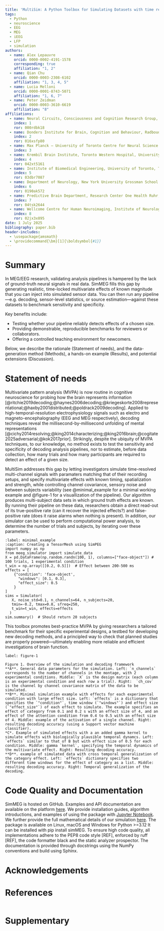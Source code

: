 ```yaml
---
title: 'MultiSim: A Python Toolbox for Simulating Datasets with time resolved multivariate effects'
tags:
  - Python
  - neuroscience
  - EEG
  - MEG
  - iEEG
  - LFP
  - simulation
authors:
  - name: Alex Lepauvre
    orcid: 0000-0002-4191-1578
    corresponding: true
    affiliation: "1, 2"
  - name: Qian Chu
    orcid: 0000-0003-2308-6102
    affiliation: "1, 3, 4, 5"
  - name: Lucia Melloni
    orcid: 0000-0001-8743-5071
    affiliation: "1, 6, 7"
  - name: Peter Zeidman
    orcid: 0000-0003-3610-6619
    affiliation: "8"
affiliations:
  - name: Neural Circuits, Consciousness and Cognition Research Group, Max Planck Institute for Empirical Aesthetics, Frankfurt am Main, Germany
    index: 1
    ror: 000rdbk18
  - name: Donders Institute for Brain, Cognition and Behaviour, Radboud University Nijmegen, Nijmegen, The Netherlands
    index: 2
    ror: 016xsfp80
  - name: Max Planck – University of Toronto Centre for Neural Science and Technology
    index: 3
  - name: Krembil Brain Institute, Toronto Western Hospital, University Health Network, Toronto, ON, Canada
    index: 4
    ror: 042xt5161
  - name: Institute of Biomedical Engineering, University of Toronto, Toronto, ON, Canada
    index: 5
    ror: 03dbr7087
  - name: Department of Neurology, New York University Grossman School of Medicine, New York, NY, USA
    index: 6
    ror: 0190ak572
  - name: Predictive Brain Department, Research Center One Health Ruhr, University Alliance Ruhr, Faculty of Psychology, Ruhr University Bochum, Bochum, Germany
    index: 7
    ror: 04tsk2644
  - name: Wellcome Centre for Human Neuroimaging, Institute of Neurology, University College London, London, UK
    index: 8
    ror: 02jx3x895
date: 1 July 2025
bibliography: paper.bib
header-includes:
  - \usepackage{amsmath}
  - \providecommand{\bm}[1]{\boldsymbol{#1}}
---
```


# Summary

In MEG/EEG research, validating analysis pipelines is hampered by the lack of ground-truth neural signals in real data. SimMEG fills this gap by generating realistic, time-locked multivariate effects of known magnitude that you can inject into simulated sensor data. You can then run any pipeline—e.g. decoding, sensor-level statistics, or source estimation—against these datasets to benchmark sensitivity and specificity.

Key benefits include:

- Testing whether your pipeline reliably detects effects of a chosen size.  
- Providing demonstrable, reproducible benchmarks for reviewers or collaborators.  
- Offering a controlled teaching environment for newcomers.  

Below, we describe the rationale (Statement of needs), and the data-generation method (Methods), a hands-on example (Results), and potential extensions (Discussion).  

# Statement of needs

Multivariate pattern analysis (MVPA) is now routine in cognitive neuroscience for probing how the brain represents information [@ritchie2019decoding;@haynes2006decoding;@kriegeskorte2008representational;@haxby2001distributed;@poldrack2009decoding]. Applied to high-temporal-resolution electrophysiology signals such as electro and magneto-encephalography (EEG and MEG respectively), decoding techniques reveal the millisecond-by-millisecond unfolding of mental representations [@cichy2014resolving;@king2014characterizing;@king2016brain;@cogitate2025adversarial;@kok2017prior]. Strikingly, despite the ubiquity of MVPA techniques, to our knowledge, no method exists to test the sensitivity and specificity of decoding analysis pipelines, nor to estimate, before data collection, how many trials and how many participants are required to detect an effect of a given size.

MultiSim addresses this gap by letting investigators simulate time-resolved multi-channel signals with paramaters matching that of their recording setups, and specify multivariate effects with known timing, spatialization and strength, while controlling channel covariance, sensory noise and between subjects variability (see @minimal_example for a minimal working example and @figure-1 for a visuallization of the pipeline). Our algorithm produces multi-subject data sets in which ground truth effects are known. By running their pipeline on these data, researchers obtain a direct read-out of its true-positive rate (can it recover the injected effects?) and false-positive rate (does it raise alarms when nothing is present). In addition, our simulator can be used to perform computational power analysis, to determine the number of trials and subjects, by iterating over these parameters.

```{code} python
:label: minimal_example
:caption: Creating a TensorMesh using SimPEG
import numpy as np
from meeg_simulator import simulate_data
X = pd.DataFrame(np.random.randn(100, 1), columns=["face-object"]) # 100 trials, 1 experimental condition
t_win = np.array([[0.2, 0.5]])  # Effect between 200-500 ms
effects = [
    {"condition": 'face-object',
      "windows": [0.1, 0.3],
      "effect_size": 0.5
    }
]
sims = Simulator(
   X, noise_std=0.1, n_channels=64, n_subjects=20,
   tmin=-0.2, tmax=0.8, sfreq=250,
   t_win=t_win, effects=effects
  )
sim.summary()  # Should return 20 subjects
```

This toolbox promotes best-practice MVPA by giving researchers a tailored benchmark for their specific experimental designs, a testbed for developing new decoding methods, and a principled way to check that planned studies are properly powered—ultimately enabling more reliable and efficient investigations of brain function.

```{figure} ./figure1.png
label: figure-1

Figure 1. Overview of the simulation and decoding framework
**A**. General data parameters for the simulation. Left: `n_channels`  corresponds to the number of channels in the montage, with 2 experimental conditions. Middle: `X` is the design matrix (each column is an experimental condition and each row a trial). Right:  `ch_cov` is the channel by channel covariance matrix of the data to be simulated. 
**B**. Minimal simulation example with effects for each experimental condition with large effect size. Left: `effects` is a dictionary that specifies the `"condition"`, time window (`"windows"`) and effect size (`"effect_size"`) of each effect to simulate. The example specifies an effect of category from 0.1 and 0.2 s with an effect size of 4, and an effect of the attention condition from 0.4 to 0.5 with an effect size of 4. Middle: example of the activation of a single channel. Right: resulting decoding accuracy (using a Support vector machine classifier).
*C*. Example of simulated effects with a an added gamma kernel to simulate effects with biologically plausible temporal dynamcs. Left: `effects` similar to that of B but with effect size of 0.5 for each condition. Middle: gamma `kernel`, specifying the temporal dynamics of the multivariate effect. Right: Resulting decoding accuracy. 
**D**. example of simulated data with cross temporal generalization of the category effect. Left: `effects` dictionary specifies two different time windows for the effect of category as a list. Middle: resulting decoding accuracy. Right: Temporal generalization of the decoding. 
```

# Code Quality and Documentation

SimMEG is hosted on GitHub. Examples and API documentation are available on the platform [here](https://alexlepauvre.github.io/meeg_simulator/). We provide installation guides, algorithm introductions, and examples of using the package with [Jupyter Notebook](https://alexlepauvre.github.io/meeg_simulator/tutorial/index.html). We further provide the full mathematical details of our simulation [here](https://alexlepauvre.github.io/meeg_simulator/tutorial/06-mathematical_details.html). The package is available on Linux, macOS and Windows for Python >=3.12
It can be installed with pip install simMEG. To ensure high code quality, all implementations adhere to the PEP8 code style [REF], enforced by ruff [REF], the code formatter black and the static analyzer prospector. The documentation is provided through docstrings using the NumPy conventions and build using Sphinx.

# Acknowledgements

# References
```{bibliography}
```

# Supplementary
